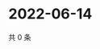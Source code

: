# 2022-06-14

共 0 条

<!-- BEGIN WEIBO -->
<!-- 最后更新时间 Tue Jun 14 2022 05:12:34 GMT+0800 (China Standard Time) -->

<!-- END WEIBO -->
